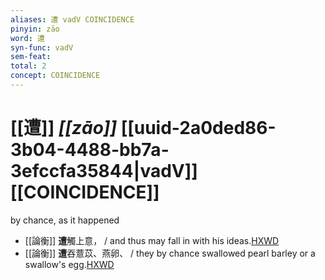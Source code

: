 ```yaml
---
aliases: 遭 vadV COINCIDENCE
pinyin: zāo
word: 遭
syn-func: vadV
sem-feat: 
total: 2
concept: COINCIDENCE 
---
```

# [[遭]] *[[zāo]]*  [[uuid-2a0ded86-3b04-4488-bb7a-3efccfa35844|vadV]] [[COINCIDENCE]]
by chance, as it happened
 - [[論衡]] **遭**觸上意， / and thus may fall in with his ideas.[HXWD](https://hxwd.org/textview.html?location=KR3j0080_tls_001-9a.6)
 - [[論衡]] **遭**吞薏苡、燕卵、 / they by chance swallowed pearl barley or a swallow's egg.[HXWD](https://hxwd.org/textview.html?location=KR3j0080_tls_015-11a.25)